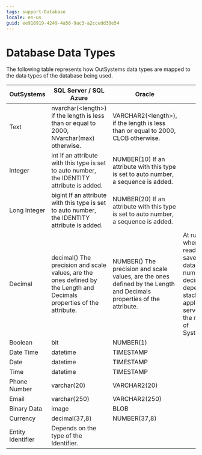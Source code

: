 ```yaml
---
tags: support-Database
locale: en-us
guid: ee918919-4249-4a56-9ac3-a2ccedd30e54
---
```


# Database Data Types

The following table represents how OutSystems data types are mapped to the data types of the database being used.

OutSystems | SQL Server / SQL Azure | Oracle | Obs.  
---|---|---|---
Text | nvarchar(&lt;length&gt;) if the length is less than or equal to 2000, NVarchar(max) otherwise. | VARCHAR2(&lt;length&gt;), if the length is less than or equal to 2000, CLOB otherwise. |
Integer | int If an attribute with this type is set to auto number, the IDENTITY attribute is added. | NUMBER(10) If an attribute with this type is set to auto number, a sequence is added. |
Long Integer | bigint If an attribute with this type is set to auto number, the IDENTITY attribute is added. | NUMBER(20) If an attribute with this type is set to auto number, a sequence is added. |
Decimal | decimal() The precision and scale values, are the ones defined by the Length and Decimals properties of the attribute. | NUMBER() The precision and scale values, are the ones defined by the Length and Decimals properties of the attribute. | At runtime, when values are read from (or saved to) the database, the number of decimal digits depends on the stack of the application server. Consider the restrictions of System.Decimal.  
Boolean | bit | NUMBER(1) |
Date Time | datetime | TIMESTAMP |
Date | datetime | TIMESTAMP |
Time | datetime | TIMESTAMP |
Phone Number | varchar(20) | VARCHAR2(20) |
Email | varchar(250) | VARCHAR2(250) |
Binary Data | image | BLOB |
Currency | decimal(37,8) | NUMBER(37,8) |
Entity Identifier | Depends on the type of the Identifier. 
